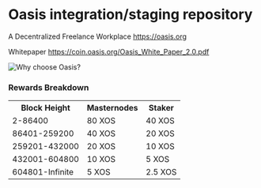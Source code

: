
Oasis integration/staging repository
=====================================
A Decentralized Freelance Workplace https://oasis.org

Whitepaper https://coin.oasis.org/Oasis_White_Paper_2.0.pdf

![Why choose Oasis?](https://imgur.com/mZcffMz.png)

### Rewards Breakdown

<table>
<th>Block Height</th><th>Masternodes</th><th>Staker</th>
<tr><td>2-86400</td><td>80 XOS</td><td>40 XOS</td></tr>
<tr><td>86401-259200</td><td>40 XOS</td><td>20 XOS</td></tr>
<tr><td>259201-432000</td><td>20 XOS</td><td>10 XOS</td></tr>
<tr><td>432001-604800</td><td>10 XOS</td><td>5 XOS</td></tr>
<tr><td>604801-Infinite</td><td>5 XOS</td><td>2.5 XOS</td></tr>
</table>




